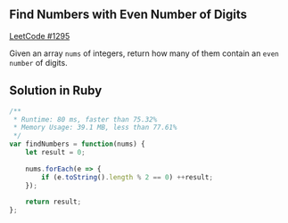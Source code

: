 ## Find Numbers with Even Number of Digits
[LeetCode #1295](https://leetcode.com/problems/find-numbers-with-even-number-of-digits/)

Given an array `nums` of integers, return how many of them contain an `even number` of digits.

## Solution in Ruby

```js
/**
 * Runtime: 80 ms, faster than 75.32%
 * Memory Usage: 39.1 MB, less than 77.61%
 */
var findNumbers = function(nums) {
    let result = 0;
    
    nums.forEach(e => {
        if (e.toString().length % 2 == 0) ++result;
    });
    
    return result;
};
```